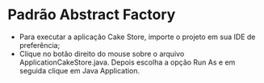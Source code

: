 # Padrão Abstract Factory

- Para executar a aplicação Cake Store, importe o projeto em sua IDE de preferência;
- Clique no botão direito do mouse sobre o arquivo ApplicationCakeStore.java. Depois escolha a opção Run As e em seguida clique em Java Application.

